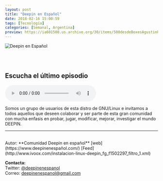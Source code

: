 ```yaml
---
layout: post
title: "Deepin en Español"
date: 2018-02-16 15:00:59
tags: [Tecnología]
categories: [Semanal, Argentina]
preview: https://ia601508.us.archive.org/30/items/500desdeBoxesAgustinPalmeiro/300DeepinEnEspaol.png
---
```


![Deepin en Español](https://ia601508.us.archive.org/30/items/500desdeBoxesAgustinPalmeiro/500DeepinEnEspaol.png)

<br/>
<br/>

## Escucha el último episodio

<!--reproductor-feed=http://www.ivoox.com/instalacion-linux-deepin_fg_f1502297_filtro_1.xml-->
<!--reproductor-start-->
<audio id="audio" preload="auto" controls="" src="http://www.ivoox.com/tres-metodos-instalacion-deepin_mf_23690471_feed_1.mp3"></audio>
<!--reproductor-end-->

Somos un grupo de usuarios de esta distro de GNU/Linux e invitamos a todos aquellos que deseen colaborar y ser parte de esta gran comunidad con mucha enfasis en probar, jugar, modificar, mejorar, investigar el mundo DEEPIN.  

_ _ _
<br>
Autor: **Comunidad Deepin en español**  
[web](https://www.deepinenespañol.com/)  
[Feed](http://www.ivoox.com/instalacion-linux-deepin_fg_f1502297_filtro_1.xml)  


**Contacta:**  
Twitter: [@deepinenespanol](https://twitter.com/deepinenespanol)  
Correo: [deepinenespanol@gmail.com](mailto:deepinenespanol@gmail.com)  


